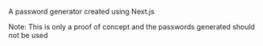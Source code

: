 A password generator created using Next.js

Note: This is only a proof of concept and the passwords generated should not be used 

